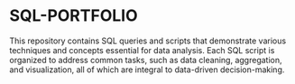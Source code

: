 SQL-PORTFOLIO
=============

This repository contains SQL queries and scripts that demonstrate various techniques and concepts essential for data analysis. Each SQL script is organized to address common tasks, such as data cleaning, aggregation, and visualization, all of which are integral to data-driven decision-making.